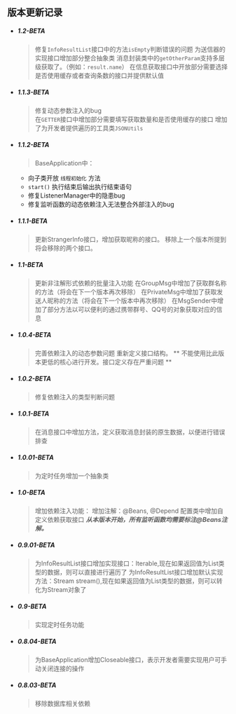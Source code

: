 ## 版本更新记录

- ##### 1.2-BETA
    > 修复`InfoResultList`接口中的方法`isEmpty`判断错误的问题
    为送信器的实现接口增加部分整合抽象类
    消息封装类中的`getOtherParam`支持多层级获取了。（例如：`result.name`）
    在信息获取接口中开放部分需要选择是否使用缓存或者查询条数的接口并提供默认值
    

- ##### 1.1.3-BETA
    > 修复动态参数注入的bug    
    在`GETTER`接口中增加部分需要填写获取数量和是否使用缓存的接口
    增加了为开发者提供遍历的工具类`JSONUtils`

- ##### 1.1.2-BETA
    > BaseApplication中：
    - 向子类开放 `线程初始化` 方法
    - `start()` 执行结束后输出执行结束语句
    - 修复ListenerManager中的隐患bug
    - 修复监听函数的动态依赖注入无法整合外部注入的bug


- ##### 1.1.1-BETA
    > 更新StrangerInfo接口，增加获取昵称的接口。
移除上一个版本所提到将会移除的两个接口。

- ##### 1.1-BETA
    > 更新非注解形式依赖的批量注入功能
在GroupMsg中增加了获取群名称的方法（将会在下一个版本再次移除）
在PrivateMsg中增加了获取发送人昵称的方法（将会在下一个版本中再次移除）
在MsgSender中增加了部分方法以可以便利的通过携带群号、QQ号的对象获取对应的信息

- ##### 1.0.4-BETA
    > 完善依赖注入的动态参数问题
重新定义接口结构。
** 不能使用比此版本更低的核心进行开发。接口定义存在严重问题 **

- ##### 1.0.2-BETA
    > 修复依赖注入的类型判断问题

- ##### 1.0.1-BETA
    > 在消息接口中增加方法，定义获取消息封装的原生数据，以便进行错误排查

- ##### 1.0.01-BETA
    > 为定时任务增加一个抽象类

- ##### 1.0-BETA
    > 增加依赖注入功能：
    增加注解：@Beans, @Depend
    配置类中增加自定义依赖获取接口
    ***从本版本开始，所有监听函数均需要标注@Beans注解。***


- ##### 0.9.01-BETA
    > 为InfoResultList接口增加实现接口：Iterable,现在如果返回值为List类型的数据，则可以直接进行遍历了
为InfoResultList接口增加默认实现方法：Stream<T> stream(),现在如果返回值为List类型的数据，则可以转化为Stream对象了

- ##### 0.9-BETA
    > 实现定时任务功能

- ##### 0.8.04-BETA
    > 为BaseApplication增加Closeable接口，表示开发者需要实现用户可手动关闭连接的操作

- ##### 0.8.03-BETA
    > 移除数据库相关依赖
